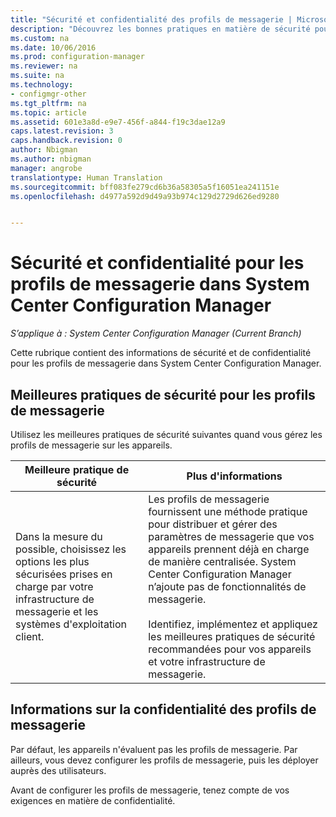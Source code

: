 ```yaml
---
title: "Sécurité et confidentialité des profils de messagerie | Microsoft Docs"
description: "Découvrez les bonnes pratiques en matière de sécurité pour la gestion des profils de messagerie des appareils dans System Center Configuration Manager."
ms.custom: na
ms.date: 10/06/2016
ms.prod: configuration-manager
ms.reviewer: na
ms.suite: na
ms.technology:
- configmgr-other
ms.tgt_pltfrm: na
ms.topic: article
ms.assetid: 601e3a8d-e9e7-456f-a844-f19c3dae12a9
caps.latest.revision: 3
caps.handback.revision: 0
author: Nbigman
ms.author: nbigman
manager: angrobe
translationtype: Human Translation
ms.sourcegitcommit: bff083fe279cd6b36a58305a5f16051ea241151e
ms.openlocfilehash: d4977a592d9d49a93b974c129d2729d626ed9280


---
```

# <a name="security-and-privacy-for-email-profiles-in-system-center-configuration-manager"></a>Sécurité et confidentialité pour les profils de messagerie dans System Center Configuration Manager

*S’applique à : System Center Configuration Manager (Current Branch)*

Cette rubrique contient des informations de sécurité et de confidentialité pour les profils de messagerie dans System Center Configuration Manager.  

## <a name="security-best-practices-for-email-profiles"></a>Meilleures pratiques de sécurité pour les profils de messagerie  
 Utilisez les meilleures pratiques de sécurité suivantes quand vous gérez les profils de messagerie sur les appareils.  

|Meilleure pratique de sécurité|Plus d'informations|  
|----------------------------|----------------------|  
|Dans la mesure du possible, choisissez les options les plus sécurisées prises en charge par votre infrastructure de messagerie et les systèmes d'exploitation client.|Les profils de messagerie fournissent une méthode pratique pour distribuer et gérer des paramètres de messagerie que vos appareils prennent déjà en charge de manière centralisée. System Center Configuration Manager n’ajoute pas de fonctionnalités de messagerie.<br /><br /> Identifiez, implémentez et appliquez les meilleures pratiques de sécurité recommandées pour vos appareils et votre infrastructure de messagerie.|  

## <a name="privacy-information-for-email-profiles"></a>Informations sur la confidentialité des profils de messagerie  
 Par défaut, les appareils n'évaluent pas les profils de messagerie. Par ailleurs, vous devez configurer les profils de messagerie, puis les déployer auprès des utilisateurs.  

 Avant de configurer les profils de messagerie, tenez compte de vos exigences en matière de confidentialité.  



<!--HONumber=Dec16_HO3-->


